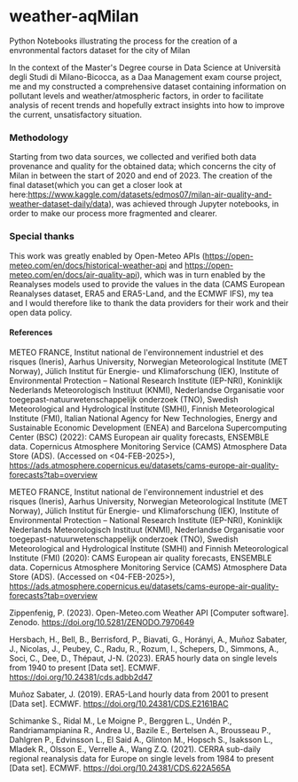 # weather-aqMilan
Python Notebooks illustrating the process for the creation of a envronmental factors dataset for the city of Milan

In the context of the Master's Degree course in Data Science at Università degli Studi di Milano-Bicocca, as a Daa Management exam course project, me and my constructed a comprehensive dataset containing information on pollutant levels and weather/atmospheric factors, in order to facilitate analysis of recent trends and hopefully extract insights into how to improve the current, unsatisfactory situation.

### Methodology
  Starting from two data sources, we collected and verified both data provenance and quality for the obtained data; which concerns the city of Milan in between the start of 2020 and end of 2023.
  The creation of the final dataset(which you can get a closer look at here:https://www.kaggle.com/datasets/edmos07/milan-air-quality-and-weather-dataset-daily/data), was achieved through Jupyter notebooks, in order     to   make our process more fragmented and clearer. 

### Special thanks
  This work was greatly enabled by Open-Meteo APIs (https://open-meteo.com/en/docs/historical-weather-api and https://open-meteo.com/en/docs/air-quality-api), which was in turn enabled by the Reanalyses models used to   provide the values in the data (CAMS European Reanalyses dataset, ERA5 and ERA5-Land, and the ECMWF IFS), my tea and I would therefore like to thank the data providers for their work and their open data policy.


#### References

METEO FRANCE, Institut national de l'environnement industriel et des risques (Ineris), Aarhus University, Norwegian Meteorological Institute (MET Norway), Jülich Institut für Energie- und Klimaforschung (IEK), Institute of Environmental Protection – National Research Institute (IEP-NRI), Koninklijk Nederlands Meteorologisch Instituut (KNMI), Nederlandse Organisatie voor toegepast-natuurwetenschappelijk onderzoek (TNO), Swedish Meteorological and Hydrological Institute (SMHI), Finnish Meteorological Institute (FMI), Italian National Agency for New Technologies, Energy and Sustainable Economic Development (ENEA) and Barcelona Supercomputing Center (BSC) (2022): CAMS European air quality forecasts, ENSEMBLE data. Copernicus Atmosphere Monitoring Service (CAMS) Atmosphere Data Store (ADS).  (Accessed on <04-FEB-2025>), https://ads.atmosphere.copernicus.eu/datasets/cams-europe-air-quality-forecasts?tab=overview

METEO FRANCE, Institut national de l'environnement industriel et des risques (Ineris), Aarhus University, Norwegian Meteorological Institute (MET Norway), Jülich Institut für Energie- und Klimaforschung (IEK), Institute of Environmental Protection – National Research Institute (IEP-NRI), Koninklijk Nederlands Meteorologisch Instituut (KNMI), Nederlandse Organisatie voor toegepast-natuurwetenschappelijk onderzoek (TNO), Swedish Meteorological and Hydrological Institute (SMHI) and Finnish Meteorological Institute (FMI) (2020): CAMS European air quality forecasts, ENSEMBLE data. Copernicus Atmosphere Monitoring Service (CAMS) Atmosphere Data Store (ADS).  (Accessed on <04-FEB-2025>), https://ads.atmosphere.copernicus.eu/datasets/cams-europe-air-quality-forecasts?tab=overview

Zippenfenig, P. (2023). Open-Meteo.com Weather API [Computer software]. Zenodo. https://doi.org/10.5281/ZENODO.7970649

Hersbach, H., Bell, B., Berrisford, P., Biavati, G., Horányi, A., Muñoz Sabater, J., Nicolas, J., Peubey, C., Radu, R., Rozum, I., Schepers, D., Simmons, A., Soci, C., Dee, D., Thépaut, J-N. (2023). ERA5 hourly data on single levels from 1940 to present [Data set]. ECMWF. https://doi.org/10.24381/cds.adbb2d47

Muñoz Sabater, J. (2019). ERA5-Land hourly data from 2001 to present [Data set]. ECMWF. https://doi.org/10.24381/CDS.E2161BAC

Schimanke S., Ridal M., Le Moigne P., Berggren L., Undén P., Randriamampianina R., Andrea U., Bazile E., Bertelsen A., Brousseau P., Dahlgren P., Edvinsson L., El Said A., Glinton M., Hopsch S., Isaksson L., Mladek R., Olsson E., Verrelle A., Wang Z.Q. (2021). CERRA sub-daily regional reanalysis data for Europe on single levels from 1984 to present [Data set]. ECMWF. https://doi.org/10.24381/CDS.622A565A
